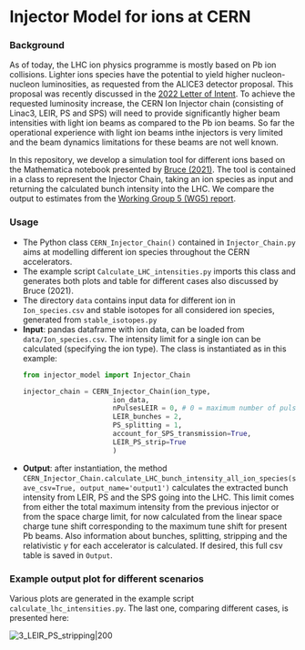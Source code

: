 # Injector Model for ions at CERN 

### Background

As of today, the LHC ion physics programme is mostly based on Pb ion collisions. Lighter ions species have the potential to yield higher nucleon-nucleon luminosities, as requested from the ALICE3 detector proposal. This proposal was recently discussed in the [2022 Letter of Intent](https://arxiv.org/abs/2211.02491). To achieve the requested luminosity increase, the CERN Ion Injector chain (consisting of Linac3, LEIR, PS and SPS) will need to provide significantly higher beam intensities with light ion beams as compared to the Pb ion beams. So far the operational experience with light ion beams inthe injectors is very limited and the beam dynamics limitations for these beams are not well known. 

In this repository, we develop a simulation tool for different ions based on the Mathematica notebook presented by [Bruce (2021)](https://indico.cern.ch/event/1085343/contributions/4563386/attachments/2326159/3964426/2021.10.12--LIU_ions--Run4_light_ion_scenarios.pdf). The tool is contained in a class to represent the Injector Chain, taking an ion species as input and returning the calculated bunch intensity into the LHC. We compare the output to estimates from the [Working Group 5 (WG5) report](https://cds.cern.ch/record/2650176). 

### Usage 

- The Python class `CERN_Injector_Chain()` contained in `Injector_Chain.py` aims at modelling different ion species throughout the CERN accelerators. 
- The example script `Calculate_LHC_intensities.py` imports this class and generates both plots and table for different cases also discussed by Bruce (2021). 
- The directory `data` contains input data for different ion in `Ion_species.csv` and stable isotopes for all considered ion species, generated from `stable_isotopes.py`
- **Input**: pandas dataframe with ion data, can be loaded from `data/Ion_species.csv`. The intensity limit for a single ion can be calculated (specifying the ion type). The class is instantiated as in this example:
  ```python
  from injector_model import Injector_Chain
  
  injector_chain = CERN_Injector_Chain(ion_type, 
                        ion_data, 
                        nPulsesLEIR = 0, # 0 = maximum number of pulses is calculated automatically
                        LEIR_bunches = 2,
                        PS_splitting = 1,
                        account_for_SPS_transmission=True,
                        LEIR_PS_strip=True
                        )
  ```
- **Output**: after instantiation, the method `CERN_Injector_Chain.calculate_LHC_bunch_intensity_all_ion_species(save_csv=True, output_name='output1')` calculates the extracted bunch intensity from LEIR, PS and the SPS going into the LHC. This limit comes from either the total maximum intensity from the previous injector or from the space charge limit, for now calculated from the linear space charge tune shift corresponding to the maximum tune shift for present Pb beams. Also information about bunches, splitting, stripping and the relativistic $\gamma$ for each accelerator is calculated. If desired, this full csv table is saved in `Output`.   

### Example output plot for different scenarios

Various plots are generated in the example script `calculate_lhc_intensities.py`. The last one, comparing different cases, is presented here:

![3_LEIR_PS_stripping|200](https://github.com/ewaagaard/InjectorModel/assets/68541324/cacad841-63fd-4aff-8b58-e5ed89b971b5)
